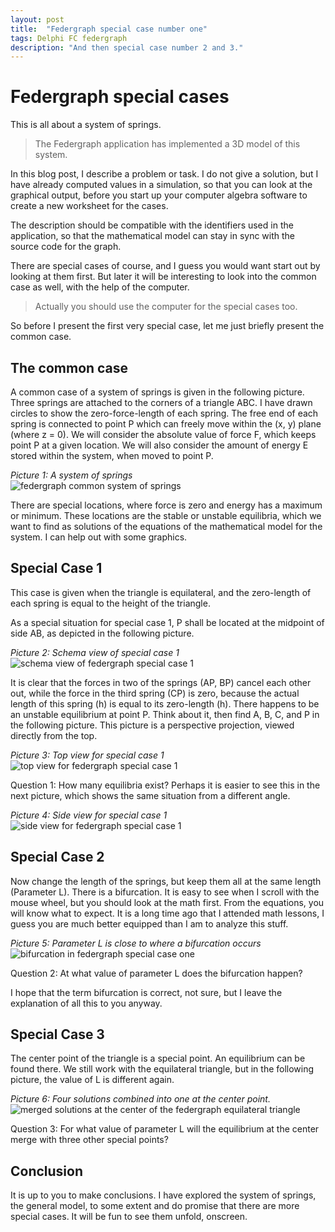 ```yaml
---
layout: post
title:  "Federgraph special case number one"
tags: Delphi FC federgraph
description: "And then special case number 2 and 3."
---
```


# Federgraph special cases

This is all about a system of springs.

> The Federgraph application has implemented a 3D model of this system.

In this blog post, I describe a problem or task.
I do not give a solution, but I have already computed values in a simulation,
so that you can look at the graphical output,
before you start up your computer algebra software to create a new worksheet for the cases.

The description should be compatible with the identifiers used in the application,
so that the mathematical model can stay in sync with the source code for the graph.

There are special cases of course,
and I guess you would want start out by looking at them first.
But later it will be interesting to look into the common case as well,
with the help of the computer.

> Actually you should use the computer for the special cases too.

So before I present the first very special case,
let me just briefly present the common case.

## The common case

A common case of a system of springs is given in the following picture.
Three springs are attached to the corners of a triangle ABC.
I have drawn circles to show the zero-force-length of each spring.
The free end of each spring is connected to point P which can freely move within the (x, y) plane (where z = 0).
We will consider the absolute value of force F, which keeps point P at a given location.
We will also consider the amount of energy E stored within the system, when moved to point P.


*Picture 1: A system of springs*<br>
![federgraph common system of springs](images/FC/fc-drawing-0.png)

There are special locations, where force is zero and energy has a maximum or minimum.
These locations are the stable or unstable equilibria,
which we want to find as solutions of the equations of the mathematical model for the system.
I can help out with some graphics.

## Special Case 1

This case is given when the triangle is equilateral, and the zero-length of each spring is equal to the height of the triangle.

As a special situation for special case 1, P shall be located at the midpoint of side AB, as depicted in the following picture.


*Picture 2: Schema view of special case 1*<br>
![schema view of federgraph special case 1](images/FC/fc-drawing-1.png)


It is clear that the forces in two of the springs (AP, BP) cancel each other out,
while the force in the third spring (CP) is zero,
because the actual length of this spring (h) is equal to its zero-length (h).
There happens to be an unstable equilibrium at point P.
Think about it, then find A, B, C, and P in the following picture.
This picture is a perspective projection, viewed directly from the top.

*Picture 3: Top view for special case 1*<br>
![top view for federgraph special case 1](images/FC/fc-case-1-a.png)

Question 1:
How many equilibria exist?
Perhaps it is easier to see this in the next picture,
which shows the same situation from a different angle.

*Picture 4: Side view for special case 1*<br>
![side view for federgraph special case 1](images/FC/fc-case-1-b.png)

## Special Case 2

Now change the length of the springs, but keep them all at the same length (Parameter L).
There is a bifurcation.
It is easy to see when I scroll with the mouse wheel,
but you should look at the math first.
From the equations, you will know what to expect.
It is a long time ago that I attended math lessons,
I guess you are much better equipped than I am to analyze this stuff.

*Picture 5: Parameter L is close to where a bifurcation occurs*<br>
![bifurcation in federgraph special case one](images/FC/fc-case-2-b.png)

Question 2: At what value of parameter L does the bifurcation happen? 

I hope that the term bifurcation is correct, not sure,
but I leave the explanation of all this to you anyway.

## Special Case 3

The center point of the triangle is a special point.
An equilibrium can be found there.
We still work with the equilateral triangle,
but in the following picture,
the value of L is different again.

*Picture 6: Four solutions combined into one at the center point.*<br>
![merged solutions at the center of the federgraph equilateral triangle](images/FC/fc-case-3-b.png)

Question 3:
For what value of parameter L will the equilibrium at the center merge with three other special points?

## Conclusion

It is up to you to make conclusions.
I have explored the system of springs, the general model,
to some extent and do promise that there are more special cases.
It will be fun to see them unfold, onscreen.
